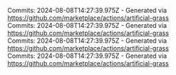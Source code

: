 Commits: 2024-08-08T14:27:39.975Z - Generated via https://github.com/marketplace/actions/artificial-grass
<br>
Commits: 2024-08-08T14:27:39.975Z - Generated via https://github.com/marketplace/actions/artificial-grass
<br>
Commits: 2024-08-08T14:27:39.975Z - Generated via https://github.com/marketplace/actions/artificial-grass
<br>
Commits: 2024-08-08T14:27:39.975Z - Generated via https://github.com/marketplace/actions/artificial-grass
<br>
